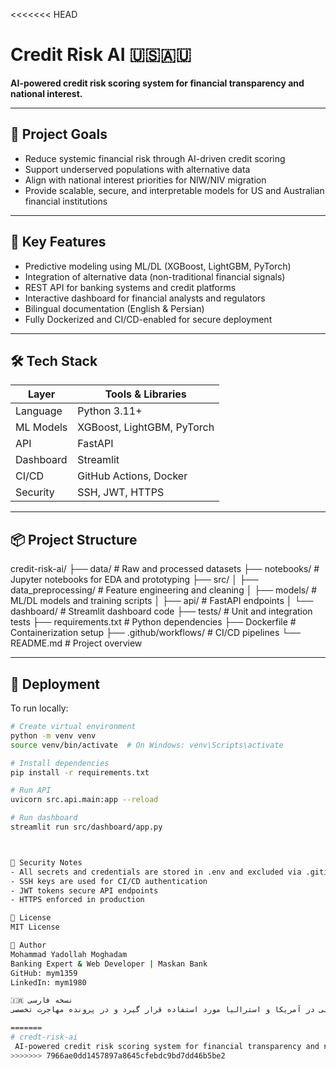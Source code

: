 <<<<<<< HEAD
# Credit Risk AI 🇺🇸🇦🇺

**AI-powered credit risk scoring system for financial transparency and national interest.**

---

## 🎯 Project Goals

- Reduce systemic financial risk through AI-driven credit scoring
- Support underserved populations with alternative data
- Align with national interest priorities for NIW/NIV migration
- Provide scalable, secure, and interpretable models for US and Australian financial institutions

---

## 🧠 Key Features

- Predictive modeling using ML/DL (XGBoost, LightGBM, PyTorch)
- Integration of alternative data (non-traditional financial signals)
- REST API for banking systems and credit platforms
- Interactive dashboard for financial analysts and regulators
- Bilingual documentation (English & Persian)
- Fully Dockerized and CI/CD-enabled for secure deployment

---

## 🛠 Tech Stack

| Layer        | Tools & Libraries                  |
|--------------|------------------------------------|
| Language     | Python 3.11+                       |
| ML Models    | XGBoost, LightGBM, PyTorch         |
| API          | FastAPI                            |
| Dashboard    | Streamlit                          |
| CI/CD        | GitHub Actions, Docker             |
| Security     | SSH, JWT, HTTPS                    |

---

## 📦 Project Structure
credit-risk-ai/ ├── data/                   # Raw and processed datasets ├── notebooks/              # Jupyter notebooks for EDA and prototyping ├── src/ │   ├── data_preprocessing/ # Feature engineering and cleaning │   ├── models/             # ML/DL models and training scripts │   ├── api/                # FastAPI endpoints │   └── dashboard/          # Streamlit dashboard code ├── tests/                  # Unit and integration tests ├── requirements.txt        # Python dependencies ├── Dockerfile              # Containerization setup ├── .github/workflows/      # CI/CD pipelines └── README.md               # Project overview

---

## 🚀 Deployment

To run locally:

```bash
# Create virtual environment
python -m venv venv
source venv/bin/activate  # On Windows: venv\Scripts\activate

# Install dependencies
pip install -r requirements.txt

# Run API
uvicorn src.api.main:app --reload

# Run dashboard
streamlit run src/dashboard/app.py



🔐 Security Notes
- All secrets and credentials are stored in .env and excluded via .gitignore
- SSH keys are used for CI/CD authentication
- JWT tokens secure API endpoints
- HTTPS enforced in production

📄 License
MIT License

👤 Author
Mohammad Yadollah Moghadam
Banking Expert & Web Developer | Maskan Bank
GitHub: mym1359
LinkedIn: mym1980

🇮🇷 نسخه فارسی
این پروژه با هدف کاهش ریسک سیستماتیک مالی و شفاف‌سازی اعتبارسنجی طراحی شده است. با استفاده از هوش مصنوعی و داده‌های جایگزین، امکان ارزیابی دقیق‌تر متقاضیان وام فراهم می‌شود. این سیستم می‌تواند به عنوان یک ابزار ملی در آمریکا و استرالیا مورد استفاده قرار گیرد و در پرونده مهاجرت تخصصی (NIW/NIV) نقش کلیدی ایفا کند.

=======
# credt-risk-ai
 AI-powered credit risk scoring system for financial transparency and national interest (NIW/NIV)
>>>>>>> 7966ae0dd1457897a8645cfebdc9bd7dd46b5be2
